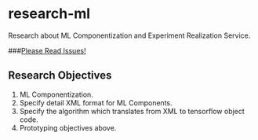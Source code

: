 research-ml
===================
Research about ML Componentization and Experiment Realization Service.

###[Please Read Issues!](https://github.com/DrawML/research-ml/issues)

Research Objectives
---------------------
1. ML Componentization.
2. Specify detail XML format for ML Components.
3. Specify the algorithm which translates from XML to tensorflow object code.
4. Prototyping objectives above.
